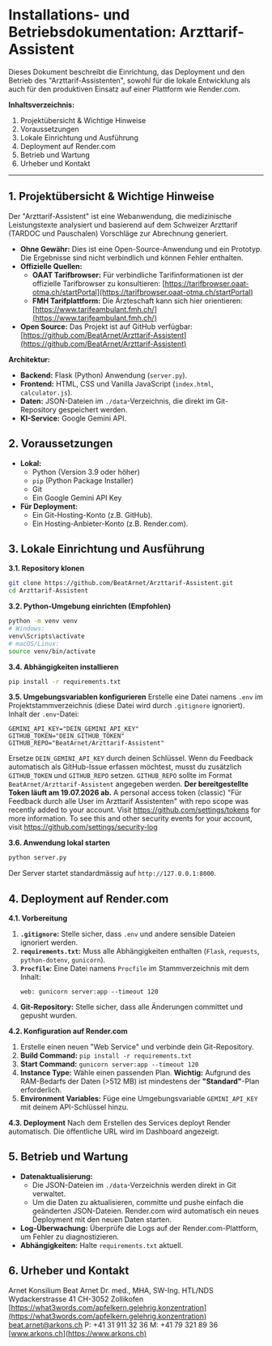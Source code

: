 # Installations- und Betriebsdokumentation: Arzttarif-Assistent

Dieses Dokument beschreibt die Einrichtung, das Deployment und den Betrieb des "Arzttarif-Assistenten", sowohl für die lokale Entwicklung als auch für den produktiven Einsatz auf einer Plattform wie Render.com.

**Inhaltsverzeichnis:**

1.  Projektübersicht & Wichtige Hinweise
2.  Voraussetzungen
3.  Lokale Einrichtung und Ausführung
4.  Deployment auf Render.com
5.  Betrieb und Wartung
6.  Urheber und Kontakt

---

## 1. Projektübersicht & Wichtige Hinweise

Der "Arzttarif-Assistent" ist eine Webanwendung, die medizinische Leistungstexte analysiert und basierend auf dem Schweizer Arzttarif (TARDOC und Pauschalen) Vorschläge zur Abrechnung generiert.

*   **Ohne Gewähr:** Dies ist eine Open-Source-Anwendung und ein Prototyp. Die Ergebnisse sind nicht verbindlich und können Fehler enthalten.
*   **Offizielle Quellen:**
    *   **OAAT Tarifbrowser:** Für verbindliche Tarifinformationen ist der offizielle Tarifbrowser zu konsultieren: [https://tarifbrowser.oaat-otma.ch/startPortal](https://tarifbrowser.oaat-otma.ch/startPortal)
    *   **FMH Tarifplattform:** Die Ärzteschaft kann sich hier orientieren: [https://www.tarifeambulant.fmh.ch/](https://www.tarifeambulant.fmh.ch/)
*   **Open Source:** Das Projekt ist auf GitHub verfügbar: [https://github.com/BeatArnet/Arzttarif-Assistent](https://github.com/BeatArnet/Arzttarif-Assistent)

**Architektur:**

*   **Backend:** Flask (Python) Anwendung (`server.py`).
*   **Frontend:** HTML, CSS und Vanilla JavaScript (`index.html`, `calculator.js`).
*   **Daten:** JSON-Dateien im `./data`-Verzeichnis, die direkt im Git-Repository gespeichert werden.
*   **KI-Service:** Google Gemini API.

## 2. Voraussetzungen

*   **Lokal:**
    *   Python (Version 3.9 oder höher)
    *   `pip` (Python Package Installer)
    *   Git
    *   Ein Google Gemini API Key
*   **Für Deployment:**
    *   Ein Git-Hosting-Konto (z.B. GitHub).
    *   Ein Hosting-Anbieter-Konto (z.B. Render.com).

## 3. Lokale Einrichtung und Ausführung

**3.1. Repository klonen**
```bash
git clone https://github.com/BeatArnet/Arzttarif-Assistent.git
cd Arzttarif-Assistent
```

**3.2. Python-Umgebung einrichten (Empfohlen)**
```bash
python -m venv venv
# Windows:
venv\Scripts\activate
# macOS/Linux:
source venv/bin/activate
```

**3.4. Abhängigkeiten installieren**
```bash
pip install -r requirements.txt
```

**3.5. Umgebungsvariablen konfigurieren**
Erstelle eine Datei namens `.env` im Projektstammverzeichnis (diese Datei wird durch `.gitignore` ignoriert).
Inhalt der `.env`-Datei:
```env
GEMINI_API_KEY="DEIN_GEMINI_API_KEY"
GITHUB_TOKEN="DEIN_GITHUB_TOKEN"
GITHUB_REPO="BeatArnet/Arzttarif-Assistent"
```
Ersetze `DEIN_GEMINI_API_KEY` durch deinen Schlüssel.
Wenn du Feedback automatisch als GitHub-Issue erfassen möchtest, musst du zusätzlich `GITHUB_TOKEN` und `GITHUB_REPO` setzen. `GITHUB_REPO` sollte im Format `BeatArnet/Arzttarif-Assistent` angegeben werden. **Der bereitgestellte Token läuft am 19.07.2026 ab.**
A personal access token (classic) "Für Feedback durch alle User im Arzttarif Assistenten" with repo scope was recently added to your account. Visit https://github.com/settings/tokens for more information.
To see this and other security events for your account, visit https://github.com/settings/security-log

**3.6. Anwendung lokal starten**
```bash
python server.py
```
Der Server startet standardmässig auf `http://127.0.0.1:8000`.

## 4. Deployment auf Render.com

**4.1. Vorbereitung**
1.  **`.gitignore`:** Stelle sicher, dass `.env` und andere sensible Dateien ignoriert werden.
2.  **`requirements.txt`:** Muss alle Abhängigkeiten enthalten (`Flask`, `requests`, `python-dotenv`, `gunicorn`).
3.  **`Procfile`:** Eine Datei namens `Procfile` im Stammverzeichnis mit dem Inhalt:
    ```
    web: gunicorn server:app --timeout 120
    ```
4.  **Git-Repository:** Stelle sicher, dass alle Änderungen committet und gepusht wurden.

**4.2. Konfiguration auf Render.com**
1.  Erstelle einen neuen "Web Service" und verbinde dein Git-Repository.
2.  **Build Command:** `pip install -r requirements.txt`
3.  **Start Command:** `gunicorn server:app --timeout 120`
4.  **Instance Type:** Wähle einen passenden Plan. **Wichtig:** Aufgrund des RAM-Bedarfs der Daten (>512 MB) ist mindestens der **"Standard"**-Plan erforderlich.
5.  **Environment Variables:** Füge eine Umgebungsvariable `GEMINI_API_KEY` mit deinem API-Schlüssel hinzu.

**4.3. Deployment**
Nach dem Erstellen des Services deployt Render automatisch. Die öffentliche URL wird im Dashboard angezeigt.

## 5. Betrieb und Wartung

*   **Datenaktualisierung:**
    *   Die JSON-Dateien im `./data`-Verzeichnis werden direkt in Git verwaltet.
    *   Um die Daten zu aktualisieren, committe und pushe einfach die geänderten JSON-Dateien. Render.com wird automatisch ein neues Deployment mit den neuen Daten starten.
*   **Log-Überwachung:** Überprüfe die Logs auf der Render.com-Plattform, um Fehler zu diagnostizieren.
*   **Abhängigkeiten:** Halte `requirements.txt` aktuell.

## 6. Urheber und Kontakt

Arnet Konsilium
Beat Arnet
Dr. med., MHA, SW-Ing. HTL/NDS
Wydackerstrasse 41
CH-3052 Zollikofen
[https://what3words.com/apfelkern.gelehrig.konzentration](https://what3words.com/apfelkern.gelehrig.konzentration)
beat.arnet@arkons.ch
P: +41 31 911 32 36
M: +41 79 321 89 36
[www.arkons.ch](https://www.arkons.ch)